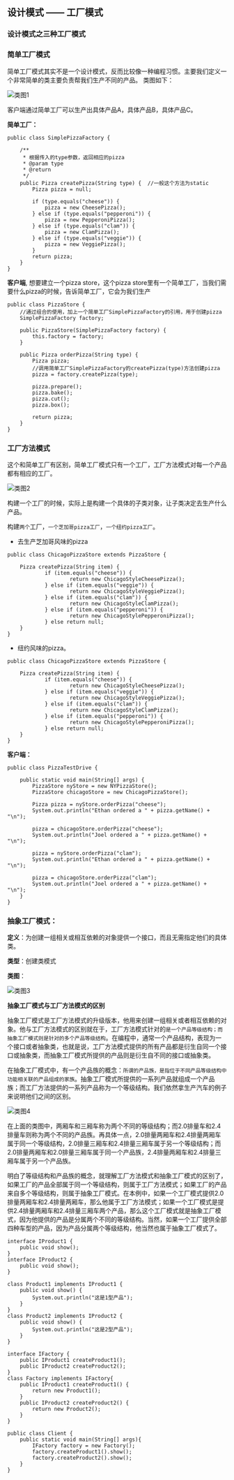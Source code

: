 ## 设计模式 —— 工厂模式

### 设计模式之三种工厂模式

### 简单工厂模式

简单工厂模式其实不是一个设计模式，反而比较像一种编程习惯。主要我们定义一个非常简单的类主要负责帮我们生产不同的产品。
类图如下：

![类图1](https://github.com/yueyuanyang/knowledge/tree/master/java/designPattern/img/factory.png)

客户端通过简单工厂可以生产出具体产品A，具体产品B，具体产品C。

**简单工厂：**

```
public class SimplePizzaFactory {

    /**
     * 根据传入的type参数，返回相应的pizza
     * @param type
     * @return
     */
    public Pizza createPizza(String type) {  //一般这个方法为static
        Pizza pizza = null;

        if (type.equals("cheese")) {
            pizza = new CheesePizza();
        } else if (type.equals("pepperoni")) {
            pizza = new PepperoniPizza();
        } else if (type.equals("clam")) {
            pizza = new ClamPizza();
        } else if (type.equals("veggie")) {
            pizza = new VeggiePizza();
        }
        return pizza;
    }
}

```

**客户端**, 想要建立一个pizza store，这个pizza store里有一个简单工厂，当我们需要什么pizza的时候，告诉简单工厂，它会为我们生产

```
public class PizzaStore {
    //通过组合的使用，加上一个简单工厂SimplePizzaFactory的引用，用于创建pizza
    SimplePizzaFactory factory;
 
    public PizzaStore(SimplePizzaFactory factory) { 
        this.factory = factory;
    }
 
    public Pizza orderPizza(String type) {
        Pizza pizza;
        //调用简单工厂SimplePizzaFactory的createPizza(type)方法创建pizza
        pizza = factory.createPizza(type);
 
        pizza.prepare();
        pizza.bake();
        pizza.cut();
        pizza.box();

        return pizza;
    }
}
```

### 工厂方法模式

这个和简单工厂有区别，简单工厂模式只有一个工厂，工厂方法模式对每一个产品都有相应的工厂。

![类图2](https://github.com/yueyuanyang/knowledge/tree/master/java/designPattern/img/factory1.png)

构建一个工厂的时候，实际上是构建一个具体的子类对象，让子类决定去生产什么产品。

构建`两个`工厂，`一个芝加哥pizza工厂`，`一个纽约pizza工厂`。

- 去生产芝加哥风味的pizza

```
public class ChicagoPizzaStore extends PizzaStore {

    Pizza createPizza(String item) {
            if (item.equals("cheese")) {
                    return new ChicagoStyleCheesePizza();
            } else if (item.equals("veggie")) {
                    return new ChicagoStyleVeggiePizza();
            } else if (item.equals("clam")) {
                    return new ChicagoStyleClamPizza();
            } else if (item.equals("pepperoni")) {
                    return new ChicagoStylePepperoniPizza();
            } else return null;
    }
}
```
- 纽约风味的pizza。

```
public class ChicagoPizzaStore extends PizzaStore {

    Pizza createPizza(String item) {
            if (item.equals("cheese")) {
                    return new ChicagoStyleCheesePizza();
            } else if (item.equals("veggie")) {
                    return new ChicagoStyleVeggiePizza();
            } else if (item.equals("clam")) {
                    return new ChicagoStyleClamPizza();
            } else if (item.equals("pepperoni")) {
                    return new ChicagoStylePepperoniPizza();
            } else return null;
    }
}

```

**客户端：**

```
public class PizzaTestDrive {
 
    public static void main(String[] args) {
        PizzaStore nyStore = new NYPizzaStore();
        PizzaStore chicagoStore = new ChicagoPizzaStore();
 
        Pizza pizza = nyStore.orderPizza("cheese");
        System.out.println("Ethan ordered a " + pizza.getName() + "\n");
 
        pizza = chicagoStore.orderPizza("cheese");
        System.out.println("Joel ordered a " + pizza.getName() + "\n");

        pizza = nyStore.orderPizza("clam");
        System.out.println("Ethan ordered a " + pizza.getName() + "\n");
 
        pizza = chicagoStore.orderPizza("clam");
        System.out.println("Joel ordered a " + pizza.getName() + "\n");
    }
}

```

### 抽象工厂模式：

**定义**：为创建一组相关或相互依赖的对象提供一个接口，而且无需指定他们的具体类。

**类型**：创建类模式

**类图**：

![类图3](https://github.com/yueyuanyang/knowledge/tree/master/java/designPattern/img/factory2.png)

**抽象工厂模式与工厂方法模式的区别**

抽象工厂模式是工厂方法模式的升级版本，他用来创建一组相关或者相互依赖的对象。他与工厂方法模式的区别就在于，工厂方法模式针对的`是一个产品等级结构；而抽象工厂模式则是针对的多个产品等级结构`。在编程中，通常一个产品结构，表现为一个接口或者抽象类，也就是说，工厂方法模式提供的所有产品都是衍生自同一个接口或抽象类，而抽象工厂模式所提供的产品则是衍生自不同的接口或抽象类。

在抽象工厂模式中，有一个产品族的概念：`所谓的产品族，是指位于不同产品等级结构中功能相关联的产品组成的家族`。抽象工厂模式所提供的一系列产品就组成一个产品族；而工厂方法提供的一系列产品称为一个等级结构。我们依然拿生产汽车的例子来说明他们之间的区别。

![类图4](https://github.com/yueyuanyang/knowledge/tree/master/java/designPattern/img/factory3.png)

在上面的类图中，两厢车和三厢车称为两个不同的等级结构；而2.0排量车和2.4排量车则称为两个不同的产品族。再具体一点，2.0排量两厢车和2.4排量两厢车属于同一个等级结构，2.0排量三厢车和2.4排量三厢车属于另一个等级结构；而2.0排量两厢车和2.0排量三厢车属于同一个产品族，2.4排量两厢车和2.4排量三厢车属于另一个产品族。

明白了等级结构和产品族的概念，就理解工厂方法模式和抽象工厂模式的区别了，如果工厂的产品全部属于同一个等级结构，则属于工厂方法模式；如果工厂的产品来自多个等级结构，则属于抽象工厂模式。在本例中，如果一个工厂模式提供2.0排量两厢车和2.4排量两厢车，那么他属于工厂方法模式；如果一个工厂模式是提供2.4排量两厢车和2.4排量三厢车两个产品，那么这个工厂模式就是抽象工厂模式，因为他提供的产品是分属两个不同的等级结构。当然，如果一个工厂提供全部四种车型的产品，因为产品分属两个等级结构，他当然也属于抽象工厂模式了。

```
interface IProduct1 {
    public void show();
}
interface IProduct2 {
    public void show();
}

class Product1 implements IProduct1 {
    public void show() {
        System.out.println("这是1型产品");
    }
}
class Product2 implements IProduct2 {
    public void show() {
        System.out.println("这是2型产品");
    }
}

interface IFactory {
    public IProduct1 createProduct1();
    public IProduct2 createProduct2();
}
class Factory implements IFactory{
    public IProduct1 createProduct1() {
        return new Product1();
    }
    public IProduct2 createProduct2() {
        return new Product2();
    }
}

public class Client {
    public static void main(String[] args){
        IFactory factory = new Factory();
        factory.createProduct1().show();
        factory.createProduct2().show();
    }
}

```





